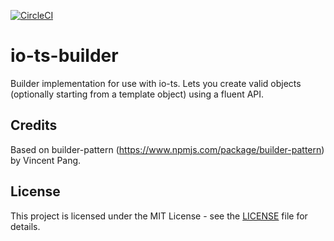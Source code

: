 [![CircleCI](https://circleci.com/gh/HajoAhoMantila/io-ts-builder.svg?style=svg)](https://circleci.com/gh/HajoAhoMantila/io-ts-builder)

# io-ts-builder

Builder implementation for use with io-ts. Lets you create valid objects (optionally starting from a template object) using a fluent API.

## Credits

Based on builder-pattern (https://www.npmjs.com/package/builder-pattern) by Vincent Pang.

## License

This project is licensed under the MIT License - see the [LICENSE](LICENSE) file for details.